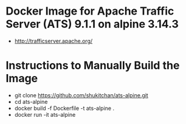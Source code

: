Docker Image for Apache Traffic Server (ATS) 9.1.1 on alpine 3.14.3
====
 - http://trafficserver.apache.org/

Instructions to Manually Build the Image
====
 - git clone https://github.com/shukitchan/ats-alpine.git
 - cd ats-alpine
 - docker build -f Dockerfile -t ats-alpine .
 - docker run -it ats-alpine
